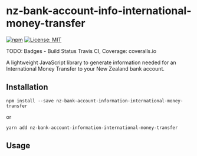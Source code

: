 # nz-bank-account-info-international-money-transfer

[![npm](https://img.shields.io/npm/v/@fnzc/nz-bank-account-validator.svg)](https://www.npmjs.com/package/@fnzc/nz-bank-account-validator)
[![License: MIT](https://img.shields.io/badge/License-MIT-green.svg)](https://opensource.org/licenses/MIT)

TODO: Badges - Build Status Travis CI, Coverage: coveralls.io

A lightweight JavaScript library to generate information needed for an International Money Transfer to your New Zealand bank account.

## Installation

```
npm install --save nz-bank-account-information-international-money-transfer
```
or
```
yarn add nz-bank-account-information-international-money-transfer
```

## Usage

